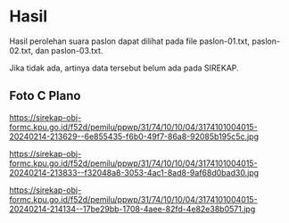 # Hasil

Hasil perolehan suara paslon dapat dilihat pada file paslon-01.txt, paslon-02.txt, dan paslon-03.txt.

Jika tidak ada, artinya data tersebut belum ada pada SIREKAP.

## Foto C Plano

https://sirekap-obj-formc.kpu.go.id/f52d/pemilu/ppwp/31/74/10/10/04/3174101004015-20240214-213629--6e855435-f6b0-49f7-86a8-92085b195c5c.jpg

https://sirekap-obj-formc.kpu.go.id/f52d/pemilu/ppwp/31/74/10/10/04/3174101004015-20240214-213833--f32048a8-3053-4ac1-8ad8-9af68d0bad30.jpg

https://sirekap-obj-formc.kpu.go.id/f52d/pemilu/ppwp/31/74/10/10/04/3174101004015-20240214-214134--17be29bb-1708-4aee-82fd-4e82e38b0571.jpg
